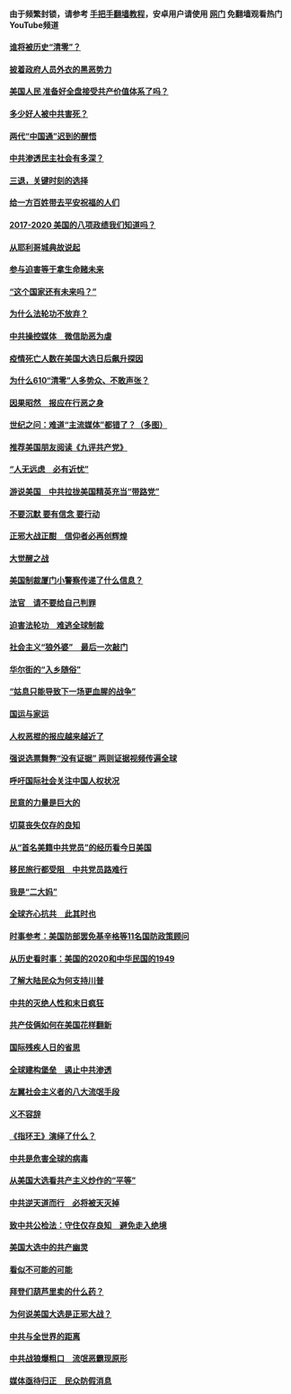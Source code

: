 #### 由于频繁封锁，请参考 [手把手翻墙教程](https://github.com/gfw-breaker/guides/wiki/)，安卓用户请使用 [网门](https://github.com/gfw-breaker/nogfw/blob/master/dl.md?t=01310200) 免翻墙观看热门YouTube频道 

#### [谁将被历史“清零”？](../pages/73/417485.md?t=01310200) 

#### [披着政府人员外衣的黑恶势力](../pages/73/417442.md?t=01310200) 

#### [美国人民 准备好全盘接受共产价值体系了吗？](../pages/73/417491.md?t=01310200) 

#### [多少好人被中共害死？](../pages/73/417144.md?t=01310200) 

#### [两代“中国通”迟到的醒悟](../pages/73/417064.md?t=01310200) 

#### [中共渗透民主社会有多深？](../pages/73/417063.md?t=01310200) 

#### [三退，关键时刻的选择](../pages/73/416969.md?t=01310200) 

#### [给一方百姓带去平安祝福的人们](../pages/73/416941.md?t=01310200) 

#### [2017-2020  美国的八项政绩我们知道吗？](../pages/73/416968.md?t=01310200) 

#### [从耶利哥城典故说起](../pages/73/416892.md?t=01310200) 

#### [参与迫害等于拿生命赌未来](../pages/73/416856.md?t=01310200) 

#### [“这个国家还有未来吗？”](../pages/73/416852.md?t=01310200) 

#### [为什么法轮功不放弃？](../pages/73/416864.md?t=01310200) 

#### [中共操控媒体　微信助恶为虐](../pages/73/416724.md?t=01310200) 

#### [疫情死亡人数在美国大选日后飙升探因](../pages/73/416606.md?t=01310200) 

#### [为什么610“清零”人多势众、不敢声张？](../pages/73/416632.md?t=01310200) 

#### [因果昭然　报应在行恶之身](../pages/73/416582.md?t=01310200) 

#### [世纪之问：难道“主流媒体”都错了？（多图）](../pages/73/416571.md?t=01310200) 

#### [推荐美国朋友阅读《九评共产党》](../pages/73/416510.md?t=01310200) 

#### [“人无远虑　必有近忧”](../pages/73/416513.md?t=01310200) 

#### [游说美国　中共拉拢美国精英充当“带路党”](../pages/73/416529.md?t=01310200) 

#### [不要沉默 要有信念 要行动](../pages/73/416457.md?t=01310200) 

#### [正邪大战正酣　信仰者必再创辉煌](../pages/73/416433.md?t=01310200) 

#### [大觉醒之战](../pages/73/416456.md?t=01310200) 

#### [美国制裁厦门小警察传递了什么信息？](../pages/73/416432.md?t=01310200) 

#### [法官　请不要给自己判罪](../pages/73/416379.md?t=01310200) 

#### [迫害法轮功　难逃全球制裁](../pages/73/416380.md?t=01310200) 

#### [社会主义“狼外婆”　最后一次敲门](../pages/73/416394.md?t=01310200) 

#### [华尔街的“入乡随俗”](../pages/73/416395.md?t=01310200) 

#### [“姑息只能导致下一场更血腥的战争”](../pages/73/416223.md?t=01310200) 

#### [国运与家运](../pages/73/416224.md?t=01310200) 

#### [人权恶棍的报应越来越近了](../pages/73/416276.md?t=01310200) 

#### [强说选票舞弊“没有证据” 两则证据视频传遍全球](../pages/73/416227.md?t=01310200) 

#### [呼吁国际社会关注中国人权状况](../pages/73/416135.md?t=01310200) 

#### [民意的力量是巨大的](../pages/73/416222.md?t=01310200) 

#### [切莫丧失仅存的良知](../pages/73/416134.md?t=01310200) 

#### [从“首名美籍中共党员”的经历看今日美国](../pages/73/416114.md?t=01310200) 

#### [移民旅行都受阻　中共党员路难行](../pages/73/416033.md?t=01310200) 

#### [我是“二大妈”](../pages/73/415529.md?t=01310200) 

#### [全球齐心抗共　此其时也](../pages/73/415989.md?t=01310200) 

#### [时事参考：美国防部罢免基辛格等11名国防政策顾问](../pages/73/415970.md?t=01310200) 

#### [从历史看时事：美国的2020和中华民国的1949](../pages/73/415949.md?t=01310200) 

#### [了解大陆民众为何支持川普](../pages/73/415950.md?t=01310200) 

#### [中共的灭绝人性和末日疯狂](../pages/73/415944.md?t=01310200) 

#### [共产伎俩如何在美国花样翻新](../pages/73/415908.md?t=01310200) 

#### [国际残疾人日的省思](../pages/73/415849.md?t=01310200) 

#### [全球建构堡垒　遏止中共渗透](../pages/73/415850.md?t=01310200) 

#### [左翼社会主义者的八大流氓手段](../pages/73/415802.md?t=01310200) 

#### [义不容辞](../pages/73/415807.md?t=01310200) 

#### [《指环王》演绎了什么？](../pages/73/415739.md?t=01310200) 

#### [中共是危害全球的病毒](../pages/73/415569.md?t=01310200) 

#### [从美国大选看共产主义炒作的“平等”](../pages/73/415654.md?t=01310200) 

#### [中共逆天道而行　必将被天灭掉](../pages/73/415626.md?t=01310200) 

#### [致中共公检法：守住仅存良知　避免走入绝境](../pages/73/415627.md?t=01310200) 

#### [美国大选中的共产幽灵](../pages/73/415618.md?t=01310200) 

#### [看似不可能的可能](../pages/73/415619.md?t=01310200) 

#### [拜登们葫芦里卖的什么药？](../pages/73/415531.md?t=01310200) 

#### [为何说美国大选是正邪大战？](../pages/73/415530.md?t=01310200) 

#### [中共与全世界的距离](../pages/73/415435.md?t=01310200) 

#### [中共战狼爆粗口　流氓恶霸现原形](../pages/73/415426.md?t=01310200) 

#### [媒体亟待归正　民众防假消息](../pages/73/415402.md?t=01310200) 

